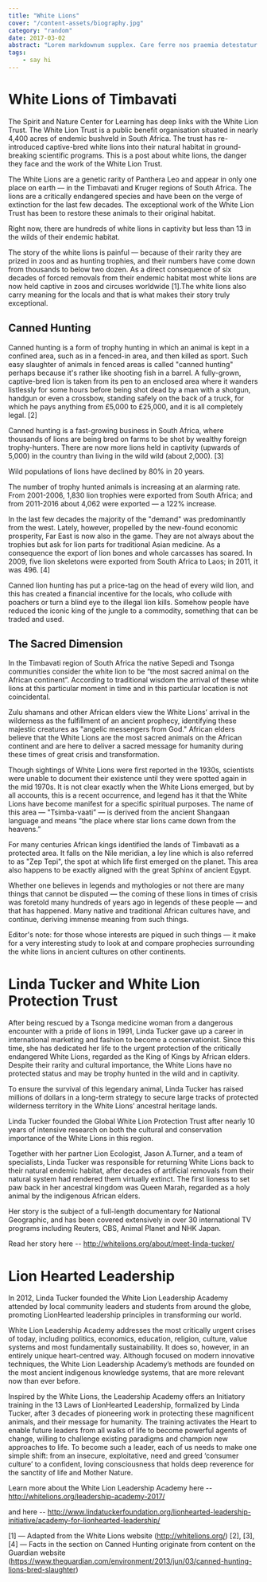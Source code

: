 ```yaml
---
title: "White Lions"
cover: "/content-assets/biography.jpg"
category: "random"
date: 2017-03-02
abstract: "Lorem markdownum supplex. Care ferre nos praemia detestatur oderit vitatumque, tardius pello ostentare; dixit."
tags:
    - say hi
---
```

# White Lions of Timbavati

The Spirit and Nature Center for Learning has deep links with the White Lion Trust. The White Lion Trust is a public benefit organisation situated in nearly 4,400 acres of endemic bushveld in South Africa. The trust has re-introduced captive-bred white lions into their natural habitat in ground-breaking scientific programs. This is a post about white lions, the danger they face and the work of the White Lion Trust.

The White Lions are a genetic rarity of Panthera Leo and appear in only one place on earth — in the Timbavati and Kruger regions of South Africa. The lions are a critically endangered species and have been on the verge of extinction for the last few decades. The exceptional work of the White Lion Trust has been to restore these animals to their original habitat. 

Right now, there are hundreds of white lions in captivity but less than 13 in the wilds of their endemic habitat.

The story of the white lions is painful — because of their rarity they are prized in zoos and as hunting trophies, and their numbers have come down from thousands to below two dozen. As a direct consequence of six decades of forced removals from their endemic habitat most white lions are now held captive in zoos and circuses worldwide [1].The white lions also carry meaning for the locals and that is what makes their story truly exceptional.

## Canned Hunting

Canned hunting is a form of trophy hunting in which an animal is kept in a confined area, such as in a fenced-in area, and then killed as sport. Such easy slaughter of animals in fenced areas is called "canned hunting" perhaps because it's rather like shooting fish in a barrel. A fully-grown, captive-bred lion is taken from its pen to an enclosed area where it wanders listlessly for some hours before being shot dead by a man with a shotgun, handgun or even a crossbow, standing safely on the back of a truck, for which he pays anything from £5,000 to £25,000, and it is all completely legal. [2]

Canned hunting is a fast-growing business in South Africa, where thousands of lions are being bred on farms to be shot by wealthy foreign trophy-hunters. There are now more lions held in captivity (upwards of 5,000) in the country than living in the wild wild (about 2,000). [3]

Wild populations of lions have declined by 80% in 20 years.

The number of trophy hunted animals is increasing at an alarming rate. From 2001-2006, 1,830 lion trophies were exported from South Africa; and from 2011-2016 about 4,062 were exported — a 122% increase.

In the last few decades the majority of the "demand" was predominantly from the west. Lately, however, propelled by the new-found economic prosperity, Far East is now also in the game. They are not always about the trophies but ask for lion parts for traditional Asian medicine. As a consequence the export of lion bones and whole carcasses has soared. In 2009, five lion skeletons were exported from South Africa to Laos; in 2011, it was 496. [4]

Canned lion hunting has put a price-tag on the head of every wild lion, and this has created a financial incentive for the locals, who collude with poachers or turn a blind eye to the illegal lion kills. Somehow people have reduced the iconic king of the jungle to a commodity, something that can be traded and used.

## The Sacred Dimension

In the Timbavati region of South Africa the native Sepedi and Tsonga communities consider the white lion to be “the most sacred animal on the African continent”. According to traditional wisdom the arrival of these white lions at this particular moment in time and in this particular location is not coincidental.

Zulu shamans and other African elders view the White Lions’ arrival in the wilderness as the fulfillment of an ancient prophecy, identifying these majestic creatures as "angelic messengers from God." African elders believe that the White Lions are the most sacred animals on the African continent and are here to deliver a sacred message for humanity during these times of great crisis and transformation.

Though sightings of White Lions were first reported in the 1930s, scientists were unable to document their existence until they were spotted again in the mid 1970s. It is not clear exactly when the White Lions emerged, but by all accounts, this is a recent occurrence, and legend has it that the White Lions have become manifest for a specific spiritual purposes. The name of this area — "Tsimba-vaati” — is derived from the ancient Shangaan language and means “the place where star lions came down from the heavens.”

For many centuries African kings identified the lands of Timbavati as a protected area. It falls on the Nile meridian, a ley line which is also referred to as "Zep Tepi", the spot at which life first emerged on the planet. This area also happens to be exactly aligned with the great Sphinx of ancient Egypt.

Whether one believes in legends and mythologies or not there are many things that cannot be disputed — the coming of these lions in times of crisis was foretold many hundreds of years ago in legends of these people — and that has happened. Many native and traditional African cultures have, and continue, deriving immense meaning from such things.

Editor's note: for those whose interests are piqued in such things — it make for a very interesting study to look at and compare prophecies surrounding the white lions in ancient cultures on other continents.

# Linda Tucker and White Lion Protection Trust

After being rescued by a Tsonga medicine woman from a dangerous encounter with a pride of lions in 1991, Linda Tucker gave up a career in international marketing and fashion to become a conservationist. Since this time, she has dedicated her life to the urgent protection of the critically endangered White Lions, regarded as the King of Kings by African elders. Despite their rarity and cultural importance, the White Lions have no protected status and may be trophy hunted in the wild and in captivity.

To ensure the survival of this legendary animal, Linda Tucker has raised millions of dollars in a long-term strategy to secure large tracks of protected wilderness territory in the White Lions’ ancestral heritage lands.

Linda Tucker founded the Global White Lion Protection Trust after nearly 10 years of intensive research on both the cultural and conservation importance of the White Lions in this region.

Together with her partner Lion Ecologist, Jason A.Turner, and a team of specialists, Linda Tucker was responsible for returning White Lions back to their natural endemic habitat, after decades of artificial removals from their natural system had rendered them virtually extinct. The first lioness to set paw back in her ancestral kingdom was Queen Marah, regarded as a holy animal by the indigenous African elders.

Her story is the subject of a full-length documentary for National Geographic, and has been covered extensively in over 30 international TV programs including Reuters, CBS, Animal Planet and NHK Japan.

Read her story here -- http://whitelions.org/about/meet-linda-tucker/

# Lion Hearted Leadership

In 2012, Linda Tucker founded the White Lion Leadership Academy attended by local community leaders and students from around the globe, promoting LionHearted leadership principles in transforming our world.

White Lion Leadership Academy addresses the most critically urgent crises of today, including politics, economics, education, religion, culture, value systems and most fundamentally sustainability. It does so, however, in an entirely unique heart-centred way. Although focused on modern innovative techniques, the White Lion Leadership Academy’s methods are founded on the most ancient indigenous knowledge systems, that are more relevant now than ever before.

Inspired by the White Lions, the Leadership Academy offers an Initiatory training in the 13 Laws of LionHearted Leadership, formalized by Linda Tucker, after 3 decades of pioneering work in protecting these magnificent animals, and their message for humanity. The training activates the Heart to enable future leaders from all walks of life to become powerful agents of change, willing to challenge existing paradigms and champion new approaches to life. To become such a leader, each of us needs to make one simple shift: from an insecure, exploitative, need and greed ‘consumer culture’ to a confident, loving consciousness that holds deep reverence for the sanctity of life and Mother Nature.

Learn more about the White Lion Leadership Academy here -- http://whitelions.org/leadership-academy-2017/

and here -- http://www.lindatuckerfoundation.org/lionhearted-leadership-initiative/academy-for-lionhearted-leadership/



[1] — Adapted from the White Lions website (http://whitelions.org/)
[2], [3], [4] — Facts in the section on Canned Hunting originate from content on the Guardian website (https://www.theguardian.com/environment/2013/jun/03/canned-hunting-lions-bred-slaughter)